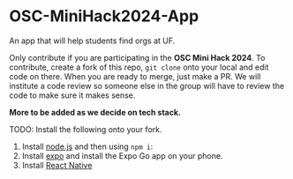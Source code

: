 # OSC-MiniHack2024-App
An app that will help students find orgs at UF.


Only contribute if you are participating in the **OSC Mini Hack 2024**. To contribute, create a fork of this repo, `git clone` onto your local and edit code on there.
When you are ready to merge, just make a PR. We will institute a code review so someone else in the group will have to review the code
to make sure it makes sense.

**More to be added as we decide on tech stack.**

TODO: Install the following onto your fork.

1. Install [node.js](https://nodejs.org/en/download/) and then using `npm i`:
2. Install [expo](https://docs.expo.dev/get-started/installation/) and install the Expo Go app on your phone.
3. Install [React Native](https://reactnative.dev/docs/environment-setup)
